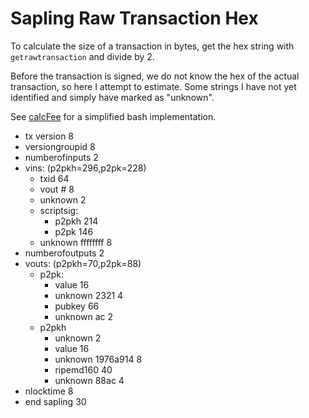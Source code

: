# Sapling Raw Transaction Hex

To calculate the size of a transaction in bytes, get the hex string with `getrawtransaction` and divide by 2.

Before the transaction is signed, we do not know the hex of the actual transaction, so here I attempt to estimate. Some strings I have not yet identified and simply have marked as "unknown".

See [calcFee](https://github.com/webworker01/nntools/blob/master/functions#L51) for a simplified bash implementation.

* tx version                  8
* versiongroupid              8
* numberofinputs              2
* vins:     (p2pkh=296,p2pk=228)
    * txid                    64
    * vout #                  8
    * unknown                 2
    * scriptsig:
        * p2pkh               214
        * p2pk                146
    * unknown ffffffff        8
* numberofoutputs             2
* vouts:      (p2pkh=70,p2pk=88)
    * p2pk:
        * value               16
        * unknown 2321        4
        * pubkey              66
        * unknown ac          2
    * p2pkh
        * unknown             2
        * value               16
        * unknown 1976a914    8
        * ripemd160           40
        * unknown 88ac        4
* nlocktime                   8
* end sapling                 30
